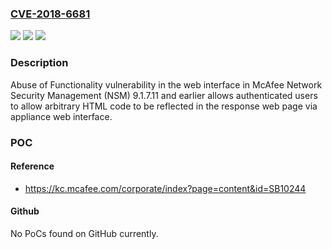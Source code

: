 ### [CVE-2018-6681](https://cve.mitre.org/cgi-bin/cvename.cgi?name=CVE-2018-6681)
![](https://img.shields.io/static/v1?label=Product&message=Network%20Security%20Management%20(NSM)&color=blue)
![](https://img.shields.io/static/v1?label=Version&message=9.1.7.119.1.7.11%20&color=brighgreen)
![](https://img.shields.io/static/v1?label=Vulnerability&message=Abuse%20of%20Functionality%20vulnerability&color=brighgreen)

### Description

Abuse of Functionality vulnerability in the web interface in McAfee Network Security Management (NSM) 9.1.7.11 and earlier allows authenticated users to allow arbitrary HTML code to be reflected in the response web page via appliance web interface.

### POC

#### Reference
- https://kc.mcafee.com/corporate/index?page=content&id=SB10244

#### Github
No PoCs found on GitHub currently.

